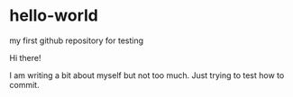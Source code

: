 # hello-world
my first github repository for testing

Hi there!

I am writing a bit about myself but not too much.
Just trying to test how to commit.
